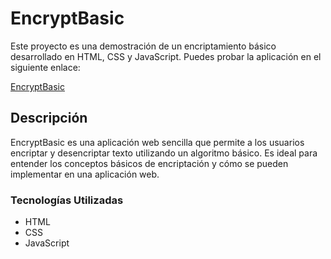 # EncryptBasic

Este proyecto es una demostración de un encriptamiento básico desarrollado en HTML, CSS y JavaScript. Puedes probar la aplicación en el siguiente enlace:

[EncryptBasic](https://encrypt-basic.vercel.app)

## Descripción

EncryptBasic es una aplicación web sencilla que permite a los usuarios encriptar y desencriptar texto utilizando un algoritmo básico. Es ideal para entender los conceptos básicos de encriptación y cómo se pueden implementar en una aplicación web.

### Tecnologías Utilizadas

- HTML
- CSS
- JavaScript
